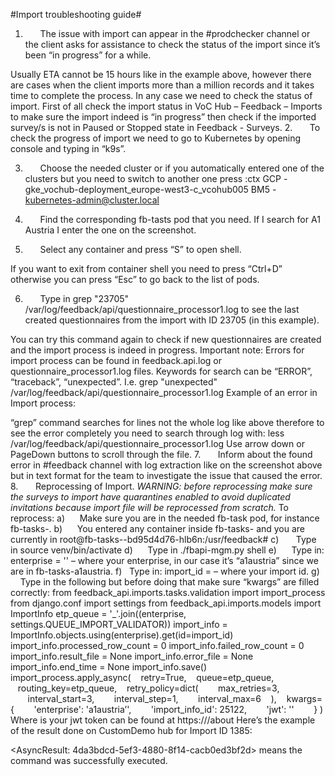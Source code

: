 #Import troubleshooting guide#

1.       The issue with import can appear in the #prodchecker channel or the client asks for assistance to check the status of the import since it’s been “in progress” for a while.

Usually ETA cannot be 15 hours like in the example above, however there are cases when the client imports more than a million records and it takes time to complete the process. In any case we need to check the status of import.
First of all check the import status in VoC Hub – Feedback – Imports to make sure the import indeed is “in progress” then check if the imported survey/s is not in Paused or Stopped state in Feedback - Surveys.
2.       To check the progress of import we need to go to Kubernetes by opening console and typing in “k9s”.

3.       Choose the needed cluster or if you automatically entered one of the clusters but you need to switch to another one press :ctx
GCP - gke_vochub-deployment_europe-west3-c_vcohub005
BM5 - kubernetes-admin@cluster.local

4.       Find the corresponding fb-tasts pod that you need. If I search for A1 Austria I enter the one on the screenshot.

5.       Select any container and press “S” to open shell.

If you want to exit from container shell you need to press “Ctrl+D” otherwise you can press “Esc” to go back to the list of pods.

6.       Type in grep "23705" /var/log/feedback/api/questionnaire_processor1.log to see the last created questionnaires from the import with ID 23705 (in this example).

You can try this command again to check if new questionnaires are created and the import process is indeed in progress.
Important note:
Errors for import process can be found in feedback.api.log or questionnaire_processor1.log files.
Keywords for search can be “ERROR”, “traceback”, “unexpected”.
I.e. grep "unexpected" /var/log/feedback/api/questionnaire_processor1.log
Example of an error in Import process:

“grep” command searches for lines not the whole log like above therefore to see the error completely you need to search through log with:
less /var/log/feedback/api/questionnaire_processor1.log
Use arrow down or PageDown buttons to scroll through the file.
7.       Inform about the found error in #feedback channel with log extraction like on the screenshot above but in text format for the team to investigate the issue that caused the error.
8.       Reprocessing of Import.
*WARNING: before reprocessing make sure the surveys to import have quarantines enabled to avoid duplicated invitations because import file will be reprocessed from scratch.*
To reprocess:
a)      Make sure you are in the needed fb-task pod, for instance fb-tasks-<enterprise>.
b)      You entered any container inside fb-tasks-<enterprise> and you are currently in root@fb-tasks-<enterprise>-bd95d4d76-hlb6n:/usr/feedback#
c)       Type in source venv/bin/activate
d)      Type in ./fbapi-mgm.py shell
e)      Type in:
enterprise = '<enterprise>' – where <enterprise> your enterprise, in our case it’s “a1austria” since we are in fb-tasks-a1austria.
f)   Type in:
import_id = <import id> – where <import id> your import id.
g)       Type in the following but before doing that make sure “kwargs” are filled correctly:
from feedback_api.imports.tasks.validation import import_process
from django.conf import settings
from feedback_api.imports.models import ImportInfo
etp_queue = '_'.join((enterprise, settings.QUEUE_IMPORT_VALIDATOR))
import_info = ImportInfo.objects.using(enterprise).get(id=import_id)
import_info.processed_row_count = 0
import_info.failed_row_count = 0
import_info.result_file = None
import_info.error_file = None
import_info.end_time = None
import_info.save()
import_process.apply_async(
   retry=True,
   queue=etp_queue,
   routing_key=etp_queue,
   retry_policy=dict(
       max_retries=3,
       interval_start=3,
       interval_step=1,
       interval_max=6
   ),
   kwargs={
       'enterprise': 'a1austria’',
       'import_info_id': 25122,
       'jwt': '<jwt token>'
       }
)
Where <jwt token> is your jwt token can be found at https://<vochub>/about
Here’s the example of the result done on CustomDemo hub for Import ID 1385:

<AsyncResult: 4da3bdcd-5ef3-4880-8f14-cacb0ed3bf2d> means the command was successfully executed.
 

